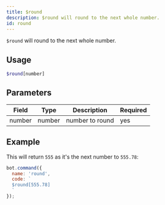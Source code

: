 ```yaml
---
title: $round 
description: $round will round to the next whole number.
id: round
---
```


`$round` will round to the next whole number.

## Usage

```php
$round[number]
```

## Parameters 


| Field  | Type   | Description     | Required |
| ------ | ------ | --------------- | -------- |
| number | number | number to round | yes      |


## Example

This will return `555` as it's the next number to `555.78`:

```javascript
bot.command({
  name: 'round',
  code: `
  $round[555.78]
  `
});
```